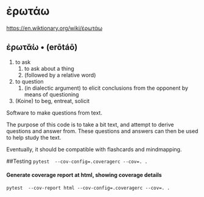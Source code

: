 # ἐρωτάω
https://en.wiktionary.org/wiki/ἐρωτάω

## ἐρωτᾰ́ω • (erōtáō)

1. to ask 
   1. to ask about a thing 
   2. (followed by a relative word) 
2. to question 
   1. (in dialectic argument) to elicit conclusions from the opponent by means of questioning 
3. (Koine) to beg, entreat, solicit 

Software to make questions from text.

The purpose of this code is to take a bit text, and attempt to derive questions and answer from.  These questions and answers can then be used to help study the text.

Eventually,  it should be compatible with flashcards and mindmapping.


##Testing
`pytest  --cov-config=.coveragerc --cov=. .`
#### Generate coverage report at html, showing coverage details
`pytest  --cov-report html --cov-config=.coveragerc --cov=. .`

